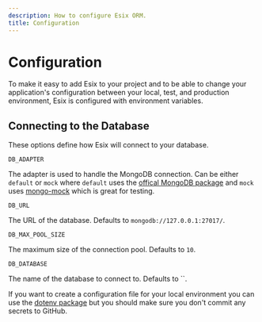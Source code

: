 ```yaml
---
description: How to configure Esix ORM.
title: Configuration
---
```


# Configuration

To make it easy to add Esix to your project and to be able to change your application's configuration between your local, test, and production environment, Esix is configured with environment variables.

## Connecting to the Database

These options define how Esix will connect to your database.

`DB_ADAPTER`

The adapter is used to handle the MongoDB connection. Can be either `default` or `mock` where `default` uses the [offical MongoDB package](https://www.npmjs.com/package/mongodb) and `mock` uses [mongo-mock](https://github.com/williamkapke/mongo-mock) which is great for testing.

`DB_URL`

The URL of the database. Defaults to `mongodb://127.0.0.1:27017/`.

`DB_MAX_POOL_SIZE`

The maximum size of the connection pool. Defaults to `10`.

`DB_DATABASE`

The name of the database to connect to. Defaults to ``.

If you want to create a configuration file for your local environment you can use the [dotenv package](https://www.npmjs.com/package/dotenv) but you should make sure you don't commit any secrets to GitHub.
